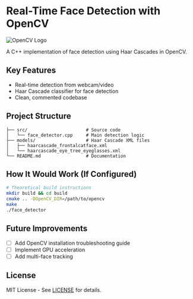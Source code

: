 # Real-Time Face Detection with OpenCV

![OpenCV Logo](https://opencv.org/wp-content/uploads/2020/07/OpenCV_logo_no_text.png)

A C++ implementation of face detection using Haar Cascades in OpenCV.

## Key Features
- Real-time detection from webcam/video
- Haar Cascade classifier for face detection
- Clean, commented codebase

## Project Structure
```
├── src/                      # Source code
│   └── face_detector.cpp     # Main detection logic
├── models/                   # Haar Cascade XML files
│   ├── haarcascade_frontalcatface.xml
│   └── haarcascade_eye_tree_eyeglasses.xml
└── README.md                 # Documentation
```

## How It Would Work (If Configured)
```bash
# Theoretical build instructions
mkdir build && cd build
cmake .. -DOpenCV_DIR=/path/to/opencv
make
./face_detector
```

## Future Improvements
- [ ] Add OpenCV installation troubleshooting guide
- [ ] Implement GPU acceleration
- [ ] Add multi-face tracking

## License
MIT License - See [LICENSE](LICENSE) for details.
